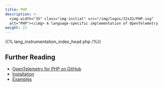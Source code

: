 ```yaml
---
title: PHP
description: >-
  <img width="35" class="img-initial" src="/img/logos/32x32/PHP.svg"
  alt="PHP"></img> A language-specific implementation of OpenTelemetry in PHP.
weight: 21
---
```


{{% lang_instrumentation_index_head php /%}}

## Further Reading

- [OpenTelemetry for PHP on GitHub](https://github.com/open-telemetry/opentelemetry-php)
- [Installation](https://github.com/open-telemetry/opentelemetry-php#installation)
- [Examples](https://github.com/open-telemetry/opentelemetry-php/tree/main/examples)
